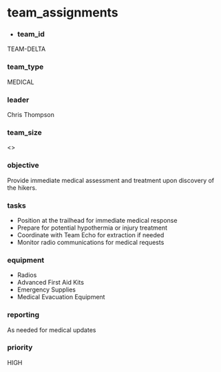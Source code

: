 # team_assignments
- ### team_id
TEAM-DELTA
### team_type
MEDICAL
### leader
Chris Thompson
### team_size
<>
### objective
Provide immediate medical assessment and treatment upon discovery of the hikers.
### tasks
- Position at the trailhead for immediate medical response
- Prepare for potential hypothermia or injury treatment
- Coordinate with Team Echo for extraction if needed
- Monitor radio communications for medical requests
### equipment
- Radios
- Advanced First Aid Kits
- Emergency Supplies
- Medical Evacuation Equipment
### reporting
As needed for medical updates
### priority
HIGH
